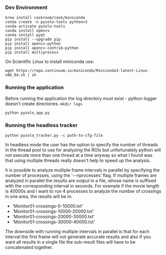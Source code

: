### Dev Environment

```
brew install caskroom/cask/miniconda
conda create -n pysolo-tools python=3
conda activate pysolo-tools
conda install opencv
conda install pyqt
pip install --upgrade pip
pip install opencv-python
pip install opencv-contrib-python
pip install multiprocess
```

On Scientific Linux to install miniconda use:
```
wget https://repo.continuum.io/miniconda/Miniconda3-latest-Linux-x86_64.sh | sh
```

### Running the application
Before running the application the log directory must exist - python logger doesn't create
directories.
`mkdir logs`

```
python pysolo_app.py
```

### Running the headless tracker
```
python pysolo_tracker.py -c path-to-cfg-file
```

In headless mode the user has the option to specify the number of threads in the thread pool to use for analyzing the ROIs
but unfortunately python will not execute more than one thread at a time anyway so what I found was
that using multiple threads really doesn't help to speed up the analysis.

It is possible to analyze multiple frame intervals in parallel by specifying the number of processes, using the '--nprocesses' flag.
If multiple frames are analyzed in parallel the results are output in a file, whose name is suffixed with the corresponding interval
in seconds. For example if the movie length is 40000s and I want to run 4 processes to analyze the number of crossings in one area,
the results will be in:
- 'Monitor01-crossings-0-10000.txt'
- 'Monitor01-crossings-10000-20000.txt'
- 'Monitor01-crossings-20000-30000.txt'
- 'Monitor01-crossings-30000-40000.txt'

The downside with running multiple intervals in parallel is that for each interval the first frame will not generate accurate results
and also if you want all results in a single file the sub-result files will have to be concatenated together.
